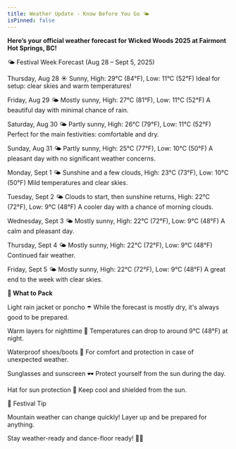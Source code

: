 ```yaml
---
title: Weather Update - Know Before You Go 🌤️
isPinned: false
---
```


**Here’s your official weather forecast for Wicked Woods 2025 at Fairmont Hot Springs, BC!**

🌤️ Festival Week Forecast (Aug 28 – Sept 5, 2025)

Thursday, Aug 28
☀️ Sunny, High: 29°C (84°F), Low: 11°C (52°F)
Ideal for setup: clear skies and warm temperatures!

Friday, Aug 29
🌤️ Mostly sunny, High: 27°C (81°F), Low: 11°C (52°F)
A beautiful day with minimal chance of rain.

Saturday, Aug 30
🌤️ Partly sunny, High: 26°C (79°F), Low: 11°C (52°F)
Perfect for the main festivities: comfortable and dry.

Sunday, Aug 31
🌤️ Partly sunny, High: 25°C (77°F), Low: 10°C (50°F)
A pleasant day with no significant weather concerns.

Monday, Sept 1
🌤️ Sunshine and a few clouds, High: 23°C (73°F), Low: 10°C (50°F)
Mild temperatures and clear skies.

Tuesday, Sept 2
🌤️ Clouds to start, then sunshine returns, High: 22°C (72°F), Low: 9°C (48°F)
A cooler day with a chance of morning clouds.

Wednesday, Sept 3
🌤️ Mostly sunny, High: 22°C (72°F), Low: 9°C (48°F)
A calm and pleasant day.

Thursday, Sept 4
🌤️ Mostly sunny, High: 22°C (72°F), Low: 9°C (48°F)
Continued fair weather.

Friday, Sept 5
🌤️ Mostly sunny, High: 22°C (72°F), Low: 9°C (48°F)
A great end to the week with clear skies.

**🎒 What to Pack**

Light rain jacket or poncho ☂️
While the forecast is mostly dry, it's always good to be prepared.

Warm layers for nighttime 🧥
Temperatures can drop to around 9°C (48°F) at night.

Waterproof shoes/boots 👟
For comfort and protection in case of unexpected weather.

Sunglasses and sunscreen 🕶️
Protect yourself from the sun during the day.

Hat for sun protection 🧢
Keep cool and shielded from the sun.

🌲 Festival Tip

Mountain weather can change quickly! Layer up and be prepared for anything.

Stay weather-ready and dance-floor ready! 💃✨
